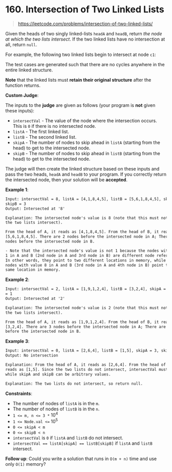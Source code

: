 # 160. Intersection of Two Linked Lists

> <https://leetcode.com/problems/intersection-of-two-linked-lists/>

Given the heads of two singly linked-lists `headA` and `headB`, return
*the node at which the two lists intersect*. If the two linked lists have no
intersection at all, return `null`.

For example, the following two linked lists begin to intersect at node `c1`:

The test cases are generated such that there are no cycles anywhere in the
entire linked structure.

**Note** that the linked lists must **retain their original structure** after
the function returns.

**Custom Judge**:

The inputs to the **judge** are given as follows (your program is **not** given
these inputs):

- `intersectVal` - The value of the node where the intersection occurs. This is
  `0` if there is no intersected node.
- `listA` - The first linked list.
- `listB` - The second linked list.
- `skipA` - The number of nodes to skip ahead in `listA` (starting from the
  head) to get to the intersected node.
- `skipB` - The number of nodes to skip ahead in `listB` (starting from the
  head) to get to the intersected node.

The judge will then create the linked structure based on these inputs and pass
the two heads, `headA` and `headB` to your program. If you correctly return the
intersected node, then your solution will be **accepted**.

**Example 1**:

```txt
Input: intersectVal = 8, listA = [4,1,8,4,5], listB = [5,6,1,8,4,5], skipA = 2,
skipB = 3
Output: Intersected at '8'

Explanation: The intersected node's value is 8 (note that this must not be 0 if
the two lists intersect).

From the head of A, it reads as [4,1,8,4,5]. From the head of B, it reads as
[5,6,1,8,4,5]. There are 2 nodes before the intersected node in A; There are 3
nodes before the intersected node in B.

- Note that the intersected node's value is not 1 because the nodes with value
1 in A and B (2nd node in A and 3rd node in B) are different node references.
In other words, they point to two different locations in memory, while the
nodes with value 8 in A and B (3rd node in A and 4th node in B) point to the
same location in memory.
```

**Example 2**:

```txt
Input: intersectVal = 2, listA = [1,9,1,2,4], listB = [3,2,4], skipA = 3, skipB
= 1
Output: Intersected at '2'

Explanation: The intersected node's value is 2 (note that this must not be 0 if
the two lists intersect).

From the head of A, it reads as [1,9,1,2,4]. From the head of B, it reads as
[3,2,4]. There are 3 nodes before the intersected node in A; There are 1 node
before the intersected node in B.
```

**Example 3**:

```txt
Input: intersectVal = 0, listA = [2,6,4], listB = [1,5], skipA = 3, skipB = 2
Output: No intersection

Explanation: From the head of A, it reads as [2,6,4]. From the head of B, it
reads as [1,5]. Since the two lists do not intersect, intersectVal must be 0,
while skipA and skipB can be arbitrary values.

Explanation: The two lists do not intersect, so return null.
```

**Constraints**:

- The number of nodes of `listA` is in the `m`.
- The number of nodes of `listB` is in the `n`.
- `1 <= m, n <= 3 *` $10^4$
- `1 <= Node.val <=` $10^5$
- `0 <= skipA < m`
- `0 <= skipB < n`
- `intersectVal` is `0` if `listA` and `listB` do not intersect.
- `intersectVal == listA[skipA] == listB[skipB]` if `listA` and `listB`
  intersect.

**Follow up**: Could you write a solution that runs in `O(m + n)` time and use
only `O(1)` memory?

